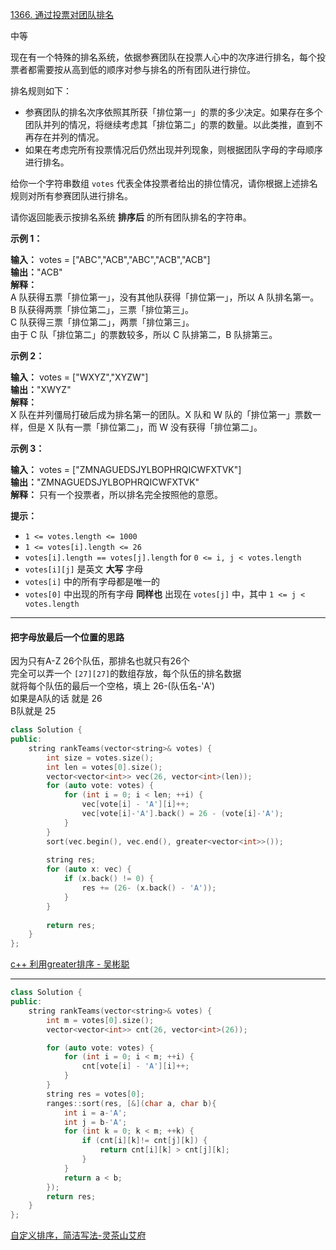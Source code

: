 [1366. 通过投票对团队排名](https://leetcode.cn/problems/rank-teams-by-votes/)

中等

现在有一个特殊的排名系统，依据参赛团队在投票人心中的次序进行排名，每个投票者都需要按从高到低的顺序对参与排名的所有团队进行排位。

排名规则如下：

- 参赛团队的排名次序依照其所获「排位第一」的票的多少决定。如果存在多个团队并列的情况，将继续考虑其「排位第二」的票的数量。以此类推，直到不再存在并列的情况。
- 如果在考虑完所有投票情况后仍然出现并列现象，则根据团队字母的字母顺序进行排名。

给你一个字符串数组 `votes` 代表全体投票者给出的排位情况，请你根据上述排名规则对所有参赛团队进行排名。

请你返回能表示按排名系统 **排序后** 的所有团队排名的字符串。

**示例 1：**

**输入：** votes = ["ABC","ACB","ABC","ACB","ACB"]  
**输出：**"ACB"  
**解释：**  
A 队获得五票「排位第一」，没有其他队获得「排位第一」，所以 A 队排名第一。  
B 队获得两票「排位第二」，三票「排位第三」。  
C 队获得三票「排位第二」，两票「排位第三」。  
由于 C 队「排位第二」的票数较多，所以 C 队排第二，B 队排第三。  

**示例 2：**

**输入：** votes = ["WXYZ","XYZW"]  
**输出：**"XWYZ"  
**解释：**  
X 队在并列僵局打破后成为排名第一的团队。X 队和 W 队的「排位第一」票数一样，但是 X 队有一票「排位第二」，而 W 没有获得「排位第二」。   

**示例 3：**

**输入：** votes = ["ZMNAGUEDSJYLBOPHRQICWFXTVK"]  
**输出：**"ZMNAGUEDSJYLBOPHRQICWFXTVK"  
**解释：** 只有一个投票者，所以排名完全按照他的意愿。  

**提示：**

- `1 <= votes.length <= 1000`
- `1 <= votes[i].length <= 26`
- `votes[i].length == votes[j].length` for `0 <= i, j < votes.length`
- `votes[i][j]` 是英文 **大写** 字母
- `votes[i]` 中的所有字母都是唯一的
- `votes[0]` 中出现的所有字母 **同样也** 出现在 `votes[j]` 中，其中 `1 <= j < votes.length`

---- ----

#### 把字母放最后一个位置的思路 

因为只有A-Z 26个队伍，那排名也就只有26个  
完全可以弄一个 `[27][27]`的数组存放，每个队伍的排名数据  
就将每个队伍的最后一个空格，填上 26-(队伍名-'A')  
如果是A队的话 就是 26  
B队就是 25

```cpp
class Solution {
public:
    string rankTeams(vector<string>& votes) {
        int size = votes.size();
        int len = votes[0].size();
        vector<vector<int>> vec(26, vector<int>(len));
        for (auto vote: votes) {
            for (int i = 0; i < len; ++i) {
                vec[vote[i] - 'A'][i]++; 
                vec[vote[i]-'A'].back() = 26 - (vote[i]-'A');
            }
        }
        sort(vec.begin(), vec.end(), greater<vector<int>>());
      
        string res;
        for (auto x: vec) {
            if (x.back() != 0) {
                res += (26- (x.back() - 'A'));
            }
        }
        
        return res;
    }
};
```
[c++ 利用greater排序 - 吴彬聪](https://leetcode.cn/problems/rank-teams-by-votes/solutions/116346/c-li-yong-greaterpai-xu-by-wu-bin-cong)

----

```cpp
class Solution {
public:
    string rankTeams(vector<string>& votes) {
        int m = votes[0].size();
        vector<vector<int>> cnt(26, vector<int>(26));

        for (auto vote: votes) {
            for (int i = 0; i < m; ++i) {
                cnt[vote[i] - 'A'][i]++;
            }
        }
        string res = votes[0];
        ranges::sort(res, [&](char a, char b){
            int i = a-'A';
            int j = b-'A';
            for (int k = 0; k < m; ++k) {
                if (cnt[i][k]!= cnt[j][k]) {
                    return cnt[i][k] > cnt[j][k];
                }
            }
            return a < b;
        });
        return res;
    }
};
```
[自定义排序，简洁写法-灵茶山艾府](https://leetcode.cn/problems/rank-teams-by-votes/solutions/3020274/zi-ding-yi-pai-xu-jian-ji-xie-fa-pythonj-de1p)